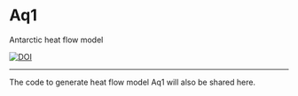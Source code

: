 # Aq1
Antarctic heat flow model



[![DOI](https://zenodo.org/badge/260663676.svg)](https://zenodo.org/badge/latestdoi/260663676)



---

The code to generate heat flow model Aq1 will also be shared here.
